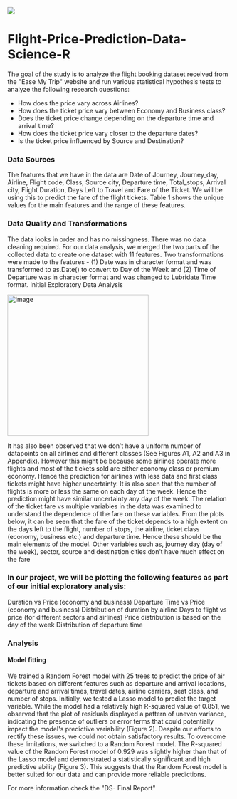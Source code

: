 <a href="https://app.commanddash.io/agent?github=https://github.com/farhanah09/Airplane-Ticket-Price-Prognostication"><img src="https://img.shields.io/badge/AI-Code%20Gen-EB9FDA"></a>

# Flight-Price-Prediction-Data-Science-R

The goal of the study is to analyze the flight booking dataset received from the "Ease My Trip" website and run various statistical hypothesis tests to analyze the following research questions: 
- How does the price vary across Airlines?
- How does the ticket price vary between Economy and Business class?
- Does the ticket price change depending on the departure time and arrival time?
- How does the ticket price vary closer to the departure dates?
- Is the ticket price influenced by Source and Destination?

### Data Sources
The features that we have in the data are Date of Journey, Journey_day, Airline, Flight code, Class, Source city,  Departure time,  Total_stops, Arrival city, Flight Duration, Days Left to Travel and Fare of the Ticket. We will be using this to predict the fare of the flight tickets. Table 1 shows the unique values for the main features and the range of these features.


### Data Quality and Transformations
The data looks in order and has no missingness. There was no data cleaning required. For our data analysis, we merged the two parts of the collected data to create one dataset with 11 features.  Two transformations were made to the features - (1) Date was in character format and was transformed to as.Date() to convert to Day of the Week and (2) Time of Departure was in character format and was changed to Lubridate Time format.
Initial Exploratory Data Analysis


<img width="317" alt="image" src="https://github.com/farhanah09/Flight-Price-Prediction-Data-Science-R/assets/127971208/fa853c36-dea2-491f-8b29-1034dc6e4804">

It has also been observed that we don’t have a uniform number of datapoints on all airlines and different classes (See Figures A1, A2 and A3 in Appendix). However this might be because some airlines operate more flights and most of the tickets sold are either economy class or premium economy. Hence the prediction for airlines with less data and first class tickets might have higher uncertainty. It is also seen that the number of flights is more or less the same on each day of the week. Hence the prediction might have similar uncertainty any day of the week.
The relation of the ticket fare vs multiple variables in the data was examined to understand the dependence of the fare on these variables. From the plots below, it can be seen that the fare of the ticket depends to a high extent on the days left to the flight, number of stops, the airline, ticket class (economy, business etc.) and departure time. Hence these should be the main elements of the model. Other variables such as, journey day (day of the week), sector, source and destination cities don’t have much effect on the fare


### In our project, we will be plotting the following features as part of our initial exploratory analysis:
Duration vs Price (economy and business)
Departure Time vs Price (economy and business)
Distribution of duration by airline 
Days to flight vs price (for different sectors and airlines)
Price distribution is based on the day of the week 
Distribution of departure time 

### Analysis
#### Model fitting 
We trained a Random Forest model with 25 trees to predict the price of air tickets based on different features such as departure and arrival locations, departure and arrival times, travel dates, airline carriers, seat class, and number of stops. Initially, we tested a Lasso model to predict the target variable. While the model had a relatively high R-squared value of 0.851, we observed that the plot of residuals displayed a pattern of uneven variance, indicating the presence of outliers or error terms that could potentially impact the model's predictive variability (Figure 2). Despite our efforts to rectify these issues, we could not obtain satisfactory results.
To overcome these limitations, we switched to a Random Forest model. The R-squared value of the Random Forest model of 0.929 was slightly higher than that of the Lasso model and demonstrated a statistically significant and high predictive ability (Figure 3). This suggests that the Random Forest model is better suited for our data and can provide more reliable predictions.

For more information check the  "DS- Final Report"

